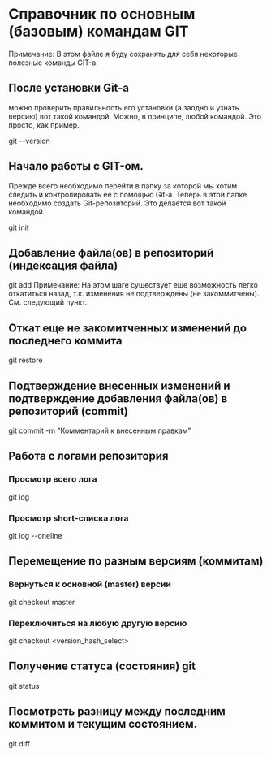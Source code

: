 # Справочник по основным (базовым) командам GIT

Примечание: В этом файле я буду сохранять для себя некоторые полезные команды GIT-а.


## После установки Git-а

можно проверить правильность его установки (а заодно и узнать версию) вот такой командой. Можно, в принципе, любой командой. Это просто, как пример.

git --version

## Начало работы с GIT-ом.

Прежде всего необходимо перейти в папку за которой мы хотим следить и контролировать ее с помощью Git-а.
Теперь в этой папке необходимо создать Git-репозиторий. Это делается вот такой командой.

git init

## Добавление файла(ов) в репозиторий (индексация файла)
git add <filename>
Примечание: На этом шаге существует еще возможность легко откатиться назад, т.к. изменения не подтверждены (не закоммитчены). См. следующий пункт.

## Откат еще не закомитченных изменений до последнего коммита
git restore <filename>


## Подтверждение внесенных изменений и подтверждение добавления файла(ов) в репозиторий (commit)

git commit -m "Комментарий к внесенным правкам"

## Работа с логами репозитория

### Просмотр всего лога

git log

### Просмотр short-списка лога

git log --oneline

## Перемещение по разным версиям (коммитам)

### Вернуться к основной (master) версии
git checkout master

### Переключиться на любую другую версию
git checkout <version_hash_select>

## Получение статуса (состояния) git
git status

## Посмотреть разницу между последним коммитом и текущим состоянием.
git diff

